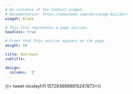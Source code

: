 ```yaml
---
# An instance of the Contact widget.
# Documentation: https://wowchemy.com/docs/page-builder/
widget: blank

# This file represents a page section.
headless: true

# Order that this section appears on the page.
weight: 10

title: Outreach
subtitle:

design:
  columns: '2'
---
```


{{< tweet nicoleyh11 1572936899815247873>}}

<!-- YouTube Channel.

Example of YouTube Video below.

{{< youtube tMaQwZ_LRbI >}} -->